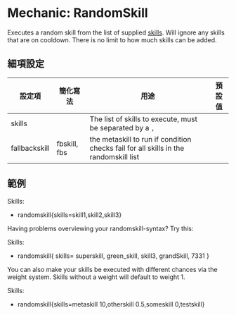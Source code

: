 Mechanic: RandomSkill
=====================

Executes a random skill from the list of supplied
[skills](skills/mechanics/skill). Will ignore any skills that are on
cooldown. There is no limit to how much skills can be added.

細項設定
----------

| 設定項 | 簡化寫法 | 用途 | 預設值 |
|-----------|---------|---------------------------------------------------------|---------|
| skills| | The list of skills to execute, must be separated by a `,` | |
| fallbackskill | fbskill, fbs | the metaskill to run if condition checks fail for all skills in the randomskill list |



範例
--------

Skills:
- randomskill{skills=skill1,skill2,skill3}

Having problems overviewing your randomskill-syntax? Try this:

Skills:
- randomskill{
skills=
superskill,
green_skill,
skill3,
grandSkill,
7331
}

You can also make your skills be executed with different chances via the weight system. Skills without a weight will default to weight 1.

Skills:
- randomskill{skills=metaskill 10,otherskill 0.5,someskill 0,testskill}